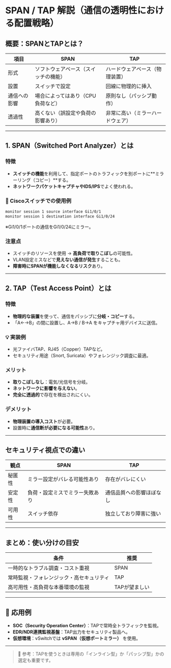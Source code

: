 # SPAN / TAP 解説（通信の透明性における配置戦略）

## 概要：SPANとTAPとは？

| 項目 | SPAN | TAP |
|------|------|-----|
| 形式 | ソフトウェアベース（スイッチの機能） | ハードウェアベース（物理装置） |
| 設置 | スイッチで設定 | 回線に物理的に挿入 |
| 通信への影響 | 場合によってはあり（CPU負荷など） | 原則なし（パッシブ動作） |
| 透過性 | 高くない（誤設定や負荷の影響あり） | 非常に高い（ミラーハードウェア） |

---

## 1. SPAN（Switched Port Analyzer）とは

###  特徴

- **スイッチの機能**を利用して、指定ポートのトラフィックを別ポートに**ミラーリング（コピー）**する。
- **ネットワークパケットキャプチャやIDS/IPS**でよく使われる。

### 🔧 Ciscoスイッチでの使用例

```bash
monitor session 1 source interface Gi1/0/1
monitor session 1 destination interface Gi1/0/24
```
※Gi1/0/1ポートの通信をGi1/0/24にミラー。

### 注意点

- スイッチのリソースを使用 → **高負荷で取りこぼし**の可能性。
- VLAN設定ミスなどで**見えない通信が発生**することも。
- **障害時にSPANが機能しなくなるリスク**あり。

---

## 2. TAP（Test Access Point）とは

### 特徴

- **物理的な装置**を使って、通信をパッシブに**分岐・コピー**する。
- 「A←→B」の間に設置し、A→B / B→A をキャプチャ用デバイスに送信。

### 💡 実装例

- 光ファイバTAP、RJ45（Copper）TAPなど。
- セキュリティ用途（Snort, Suricata）やフォレンジック調査に最適。

###  メリット

- **取りこぼしなし**：電気/光信号を分岐。
- **ネットワークに影響を与えない**。
- **完全に透過的**で存在を検出されにくい。

### デメリット

- **物理装置の導入コスト**が必要。
- 設置時に**通信断が必要になる可能性**あり。

---

## セキュリティ視点での違い

| 観点 | SPAN | TAP |
|------|------|-----|
| 秘匿性 | ミラー設定がバレる可能性あり | 存在がバレにくい |
| 安定性 | 負荷・設定ミスでミラー失敗あり | 通信品質への影響ほぼなし |
| 可用性 | スイッチ依存 | 独立しており障害に強い |

---

## まとめ：使い分けの目安

| 条件 | 推奨 |
|------|------|
| 一時的なトラブル調査・コスト重視 | SPAN |
| 常時監視・フォレンジック・高セキュリティ | TAP |
| 高可用性・高負荷な本番環境の監視 | TAPが望ましい |

---

## 🚀 応用例

- **SOC（Security Operation Center）**：TAPで常時全トラフィックを監視。
- **EDR/NDR連携監視基盤**：TAP出力をセキュリティ製品へ。
- **仮想環境**：vSwitchでは **vSPAN（仮想ポートミラー）** を使用。

---

> 📘 参考：TAPを使うときは専用の「インライン型」か「パッシブ型」かの選定も重要です。
